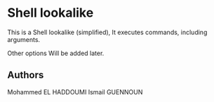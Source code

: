 # Shell lookalike
This is a Shell lookalike (simplified), It executes commands, including arguments.

Other options Will be added later.

## Authors
Mohammed EL HADDOUMI
Ismail GUENNOUN
